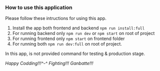 ### How to use this application
Please follow these intructions for using this app.
1. Install the app both frontend and backend `npm run install:full`
2. For running backend only `npm run dev` or `npm start` on root of project
3. For running frontend only `npm start` on frontend folder
4. For running both `npm run dev:full` on root of project.

In this app, is not provided command for testing & production stage.

_Happy Codding!!!^-^ Fighting!!! Ganbatte!!!_